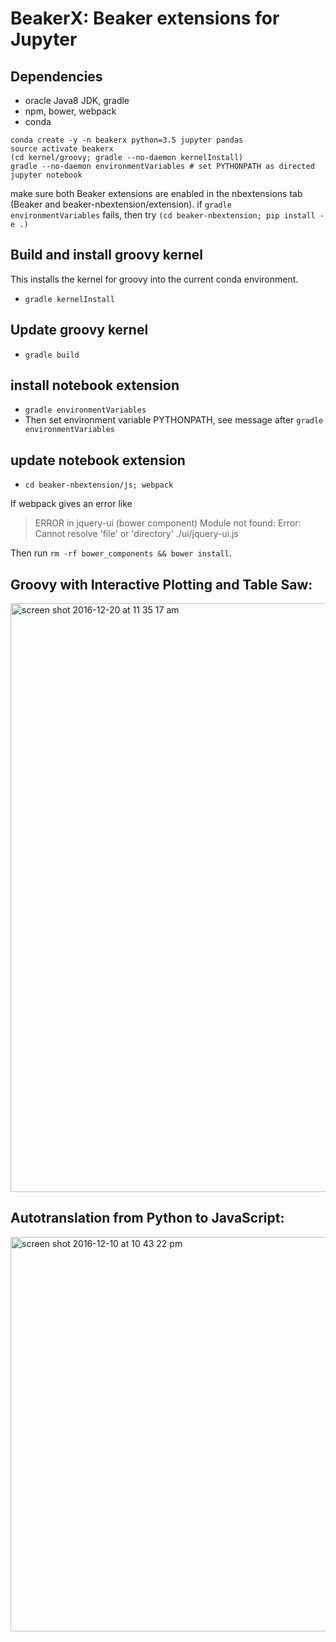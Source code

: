 <!--
    Copyright 2017 TWO SIGMA OPEN SOURCE, LLC

    Licensed under the Apache License, Version 2.0 (the "License");
    you may not use this file except in compliance with the License.
    You may obtain a copy of the License at

           http://www.apache.org/licenses/LICENSE-2.0

    Unless required by applicable law or agreed to in writing, software
    distributed under the License is distributed on an "AS IS" BASIS,
    WITHOUT WARRANTIES OR CONDITIONS OF ANY KIND, either express or implied.
    See the License for the specific language governing permissions and
    limitations under the License.
-->

# BeakerX: Beaker extensions for Jupyter

## Dependencies

* oracle Java8 JDK, gradle
* npm, bower, webpack
* conda

```
conda create -y -n beakerx python=3.5 jupyter pandas
source activate beakerx
(cd kernel/groovy; gradle --no-daemon kernelInstall)
gradle --no-daemon environmentVariables # set PYTHONPATH as directed
jupyter notebook
```

make sure both Beaker extensions are enabled in the nbextensions tab (Beaker and beaker-nbextension/extension).
if `gradle environmentVariables` fails, then try `(cd beaker-nbextension; pip install -e .)`

## Build and install groovy kernel
This installs the kernel for groovy into the current conda environment.
* `gradle kernelInstall`

## Update groovy kernel
* `gradle build`




## install notebook extension

* `gradle environmentVariables`
* Then set environment variable PYTHONPATH, see message after `gradle environmentVariables`

## update notebook extension

* `cd beaker-nbextension/js; webpack`

If webpack gives an error like

> ERROR in jquery-ui (bower component) Module not found: Error: Cannot resolve 'file' or 'directory' ./ui/jquery-ui.js

Then run `rm -rf bower_components && bower install`.


## Groovy with Interactive Plotting and Table Saw:
<img width="942" alt="screen shot 2016-12-20 at 11 35 17 am" src="https://cloud.githubusercontent.com/assets/963093/21402566/1680b928-c787-11e6-8acf-dc4fdeba0651.png">

## Autotranslation from Python to JavaScript:
<img width="631" alt="screen shot 2016-12-10 at 10 43 22 pm" src="https://cloud.githubusercontent.com/assets/963093/21077947/261def64-bf2a-11e6-8518-4845caf75690.png">



